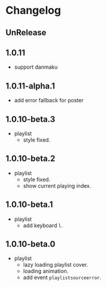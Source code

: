 # Changelog

## UnRelease

## 1.0.11

- support danmaku

## 1.0.11-alpha.1

- add error fallback for poster

## 1.0.10-beta.3

- playlist
  - style fixed.

## 1.0.10-beta.2

- playlist
  - style fixed.
  - show current playing index.

## 1.0.10-beta.1

- playlist
  - add keyboard `l`.

## 1.0.10-beta.0

- playlist
  - lazy loading playlist cover.
  - loading animation.
  - add event `playlistsourceerror`.
